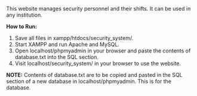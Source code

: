 This website manages security personnel and their shifts. It can be used in any institution.

**How to Run:**
1) Save all files in xampp/htdocs/security_system/.
2) Start XAMPP and run Apache and MySQL.
3) Open localhost/phpmyadmin in your browser and paste the contents of database.txt into the SQL section.
4) Visit localhost/security_system/ in your browser to use the website.

**NOTE:** 
Contents of database.txt are to be copied and pasted in the SQL section of a new database in localhost/phpmyadmin. This is for the database.

